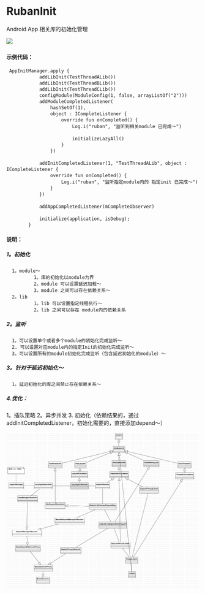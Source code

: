 # RubanInit
Android App 相关库的初始化管理

[![](https://jitpack.io/v/owner-liu/RubanInit.svg)](https://jitpack.io/#owner-liu/RubanInit)

#### 示例代码：
```
 AppInitManager.apply {
            addLibInit(TestThreadALib())
            addLibInit(TestThreadBLib())
            addLibInit(TestThreadCLib())
            configModule(ModuleConfig(1, false, arrayListOf("2")))
            addModuleCompletedListener(
                hashSetOf(1),
                object : ICompleteListener {
                    override fun onCompleted() {
                        Log.i("ruban", "监听到相关module 已完成～")

                        initializeLazyAll()
                    }
                })

            addInitCompletedListener(1, "TestThreadALib", object : ICompleteListener {
                override fun onCompleted() {
                    Log.i("ruban", "监听指定module内的 指定init 已完成～")
                }
            })

            addAppCompletedListener(mCompleteObserver)

            initialize(application, isDebug);
        }
```

#### 说明：
##### 1。初始化
      1。module～
              1。库的初始化以module为界
              2。module 可以设置延迟加载～
              3。module 之间可以存在依赖关系～
      2。lib
              1。lib 可以设置指定线程执行～
              2。lib 之间可以存在 module内的依赖关系

 ##### 2。监听
      1。可以设置单个或者多个module的初始化完成监听～
      2. 可以设置对应module内的指定Init的初始化完成监听～
      3。可以设置所有的module初始化完成监听（包含延迟初始化的module）～

 ##### 3。针对于延迟初始化～
      1。延迟初始化的库之间禁止存在依赖关系～

 ##### 4.优化：
 1。插队策略
 2。异步并发
 3. 初始化（依赖结果的，通过addInitCompletedListener，初始化需要的，直接添加depend～）

![](https://github.com/owner-liu/pic/blob/master/ruban_uml.jpg)
